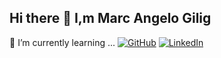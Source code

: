 ## Hi there 👋 I,m Marc Angelo Gilig
🌱 I’m currently learning ...
[![GitHub](https://img.shields.io/badge/GitHub-Profile-blue?logo=github)](https://github.com/Geloxix)
[![LinkedIn](https://img.icons8.com/ios-filled/30/0077b5/linkedin.png)]([https://linkedin.com/in/your-profile](https://linkedin.com/in/marcangelo-gilig-509398286/))

<!--
**Geloxix/Geloxix** is a ✨ _special_ ✨ repository because its `README.md` (this file) appears on your GitHub profile.

Here are some ideas to get you started:

- 🔭 I’m currently working on ...
- 🌱 I’m currently learning ...
- 👯 I’m looking to collaborate on ...
- 🤔 I’m looking for help with ...
- 💬 Ask me about ...
- 📫 How to reach me: ...
- 😄 Pronouns: ...
- ⚡ Fun fact: ...

